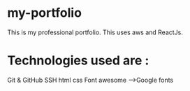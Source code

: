# my-portfolio
This is my professional portfolio. This uses aws and ReactJs.

# Technologies used are :
Git & GitHub
SSH
html
css
Font awesome -->Google fonts
